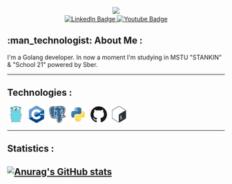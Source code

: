<div id="header" align="center">
  <img src="https://media.giphy.com/media/GRVM7bxdn7yEFWTN6i/giphy.gif" width="300"/>
</div>
<div id="badges" align="center">
  <a href="https://t.me/alex_grap">
    <img src="https://img.shields.io/badge/Telegram-blue?style=for-the-badge&logo=telegram&logoColor=white" alt="LinkedIn Badge"/>
  </a>
  <a href="https://vk.com/idalexgrap">
    <img src="https://img.shields.io/badge/Vk-black?style=for-the-badge&logo=vk&logoColor=white" alt="Youtube Badge"/>
  </a>
</div>
<h2> :man_technologist: About Me :</h2>
I'm a Golang developer. In now a moment I'm studying in MSTU "STANKIN" & "School 21" powered by Sber.

---

<h2> Technologies :</h2>
<div>
  <img src="https://github.com/devicons/devicon/blob/master/icons/go/go-original.svg" title="Go" alt="Go" width="40" height="40"/>&nbsp;
  <img src="https://github.com/devicons/devicon/blob/master/icons/cplusplus/cplusplus-original.svg" title="C++" alt="C++" width="40" height="40"/>&nbsp;
  <img src="https://github.com/devicons/devicon/blob/master/icons/postgresql/postgresql-original.svg" title="Postgre" alt="Postgre" width="40" height="40"/>&nbsp;
  <img src="https://github.com/devicons/devicon/blob/master/icons/python/python-original.svg" title="Python" alt="Python" width="40" height="40"/>&nbsp;
  <img src="https://github.com/devicons/devicon/blob/master/icons/github/github-original.svg" title="Git" alt="Git" width="40" height="40"/>&nbsp;
  <img src="https://github.com/devicons/devicon/blob/master/icons/bash/bash-original.svg" title="Bash" alt="Basg " width="40" height="40"/>&nbsp;
</div>

---

<h2>Statistics :<h2/>
<div>

[![Anurag's GitHub stats](https://github-readme-stats.vercel.app/api?username=alexGrap)](https://github.com/anuraghazra/github-readme-stats)
  </div>
